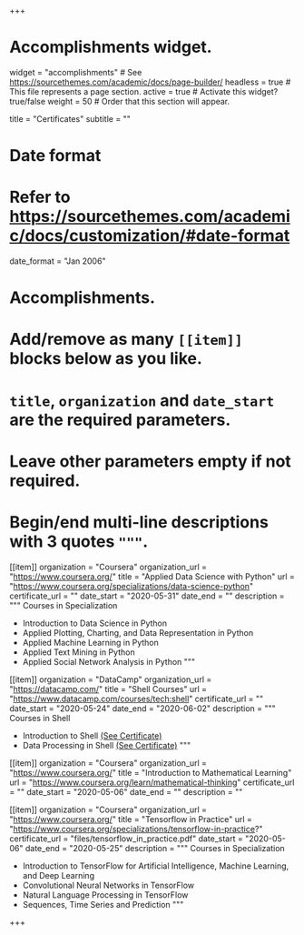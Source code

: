 +++
# Accomplishments widget.
widget = "accomplishments"  # See https://sourcethemes.com/academic/docs/page-builder/
headless = true  # This file represents a page section.
active = true  # Activate this widget? true/false
weight = 50  # Order that this section will appear.

title = "Certificates"
subtitle = ""

# Date format
#   Refer to https://sourcethemes.com/academic/docs/customization/#date-format
date_format = "Jan 2006"

# Accomplishments.
#   Add/remove as many `[[item]]` blocks below as you like.
#   `title`, `organization` and `date_start` are the required parameters.
#   Leave other parameters empty if not required.
#   Begin/end multi-line descriptions with 3 quotes `"""`.

[[item]]
  organization = "Coursera"
  organization_url = "https://www.coursera.org/"
  title = "Applied Data Science with Python"
  url = "https://www.coursera.org/specializations/data-science-python"
  certificate_url = ""
  date_start = "2020-05-31"
  date_end = ""
  description = """
  Courses in Specialization
  * Introduction to Data Science in Python
  * Applied Plotting, Charting, and Data Representation in Python
  * Applied Machine Learning in Python
  * Applied Text Mining in Python
  * Applied Social Network Analysis in Python
  """

[[item]]
  organization = "DataCamp"
  organization_url = "https://datacamp.com/"
  title = "Shell Courses"
  url = "https://www.datacamp.com/courses/tech:shell"
  certificate_url = ""
  date_start = "2020-05-24"
  date_end = "2020-06-02"
  description = """
  Courses in Shell
  * Introduction to Shell [(See Certificate)](files/shell_intro.pdf)
  * Data Processing in Shell [(See Certificate)](files/shell_data_process.pdf)
  """

[[item]]
  organization = "Coursera"
  organization_url = "https://www.coursera.org/"
  title = "Introduction to Mathematical Learning"
  url = "https://www.coursera.org/learn/mathematical-thinking"
  certificate_url = ""
  date_start = "2020-05-06"
  date_end = ""
  description = ""

[[item]]
  organization = "Coursera"
  organization_url = "https://www.coursera.org/"
  title = "Tensorflow in Practice"
  url = "https://www.coursera.org/specializations/tensorflow-in-practice?"
  certificate_url = "files/tensorflow_in_practice.pdf"
  date_start = "2020-05-06"
  date_end = "2020-05-25"
  description = """
  Courses in Specialization
  * Introduction to TensorFlow for Artificial Intelligence, Machine Learning, and Deep Learning
  * Convolutional Neural Networks in TensorFlow
  * Natural Language Processing in TensorFlow
  * Sequences, Time Series and Prediction
  """

+++
